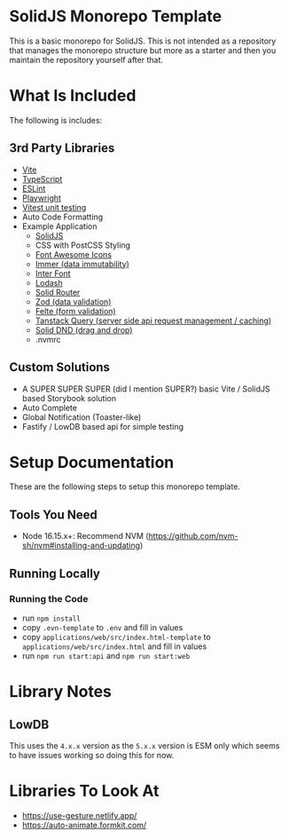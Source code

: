 # SolidJS Monorepo Template

This is a basic monorepo for SolidJS. This is not intended as a repository that manages the monorepo structure but more as a starter and then you maintain the repository yourself after that.

# What Is Included

The following is includes:

## 3rd Party Libraries

- [Vite](https://vitejs.dev/)
- [TypeScript](https://www.typescriptlang.org/)
- [ESLint](https://eslint.org/)
- [Playwright](https://playwright.dev/)
- [Vitest unit testing](https://vitest.dev/)
- Auto Code Formatting
- Example Application
  - [SolidJS](https://www.solidjs.com/) 
  - CSS with PostCSS Styling
  - [Font Awesome Icons](https://fontawesome.com/icons)
  - [Immer (data immutability)](https://immerjs.github.io/immer/)
  - [Inter Font](https://www.npmjs.com/package/@fontsource/inter)
  - [Lodash](https://lodash.com/)
  - [Solid Router](https://github.com/solidjs/solid-router)
  - [Zod (data validation)](https://zod.dev/)
  - [Felte (form validation)](https://felte.dev/)
  - [Tanstack Query (server side api request management / caching)](https://tanstack.com/query/latest)
  - [Solid DND (drag and drop)](https://solid-dnd.com/)
  - .nvmrc

## Custom Solutions

- A SUPER SUPER SUPER (did I mention SUPER?) basic Vite / SolidJS based Storybook solution
- Auto Complete
- Global Notification (Toaster-like)
- Fastify / LowDB based api for simple testing

# Setup Documentation

These are the following steps to setup this monorepo template.

## Tools You Need

- Node 16.15.x+: Recommend NVM (https://github.com/nvm-sh/nvm#installing-and-updating)

## Running Locally

### Running the Code
- run `npm install`
- copy `.evn-template` to `.env` and fill in values
- copy `applications/web/src/index.html-template` to `applications/web/src/index.html` and fill in values
- run `npm run start:api` and `npm run start:web`

# Library Notes

## LowDB

This uses the `4.x.x` version as the `5.x.x` version is ESM only which seems to have issues working so doing this for now.

# Libraries To Look At

- https://use-gesture.netlify.app/
- https://auto-animate.formkit.com/
